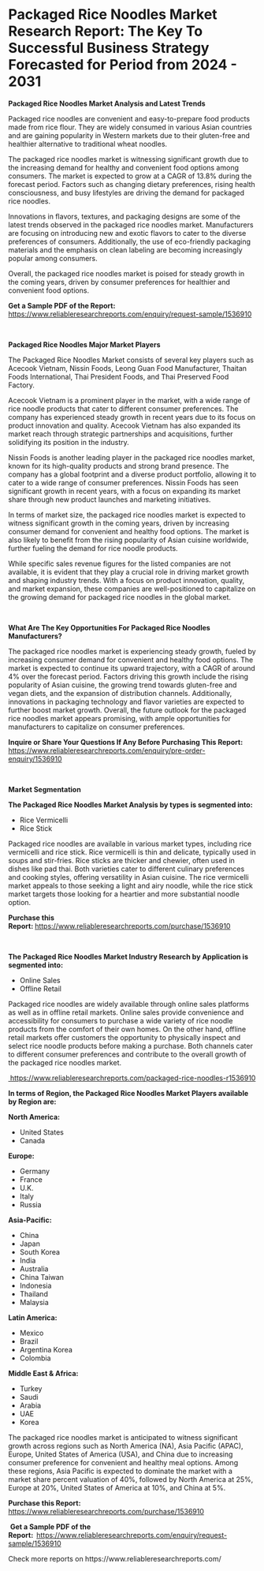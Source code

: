 <p><h1>Packaged Rice Noodles Market Research Report: The Key To Successful Business Strategy Forecasted for Period from 2024 - 2031</h1></p><p><strong>Packaged Rice Noodles Market Analysis and Latest Trends</strong></p>
<p><p>Packaged rice noodles are convenient and easy-to-prepare food products made from rice flour. They are widely consumed in various Asian countries and are gaining popularity in Western markets due to their gluten-free and healthier alternative to traditional wheat noodles.</p><p>The packaged rice noodles market is witnessing significant growth due to the increasing demand for healthy and convenient food options among consumers. The market is expected to grow at a CAGR of 13.8% during the forecast period. Factors such as changing dietary preferences, rising health consciousness, and busy lifestyles are driving the demand for packaged rice noodles.</p><p>Innovations in flavors, textures, and packaging designs are some of the latest trends observed in the packaged rice noodles market. Manufacturers are focusing on introducing new and exotic flavors to cater to the diverse preferences of consumers. Additionally, the use of eco-friendly packaging materials and the emphasis on clean labeling are becoming increasingly popular among consumers.</p><p>Overall, the packaged rice noodles market is poised for steady growth in the coming years, driven by consumer preferences for healthier and convenient food options.</p></p>
<p><strong>Get a Sample PDF of the Report:&nbsp;</strong> <a href="https://www.reliableresearchreports.com/enquiry/request-sample/1536910">https://www.reliableresearchreports.com/enquiry/request-sample/1536910</a></p>
<p>&nbsp;</p>
<p><strong>Packaged Rice Noodles Major Market Players</strong></p>
<p><p>The Packaged Rice Noodles Market consists of several key players such as Acecook Vietnam, Nissin Foods, Leong Guan Food Manufacturer, Thaitan Foods International, Thai President Foods, and Thai Preserved Food Factory.</p><p>Acecook Vietnam is a prominent player in the market, with a wide range of rice noodle products that cater to different consumer preferences. The company has experienced steady growth in recent years due to its focus on product innovation and quality. Acecook Vietnam has also expanded its market reach through strategic partnerships and acquisitions, further solidifying its position in the industry.</p><p>Nissin Foods is another leading player in the packaged rice noodles market, known for its high-quality products and strong brand presence. The company has a global footprint and a diverse product portfolio, allowing it to cater to a wide range of consumer preferences. Nissin Foods has seen significant growth in recent years, with a focus on expanding its market share through new product launches and marketing initiatives.</p><p>In terms of market size, the packaged rice noodles market is expected to witness significant growth in the coming years, driven by increasing consumer demand for convenient and healthy food options. The market is also likely to benefit from the rising popularity of Asian cuisine worldwide, further fueling the demand for rice noodle products.</p><p>While specific sales revenue figures for the listed companies are not available, it is evident that they play a crucial role in driving market growth and shaping industry trends. With a focus on product innovation, quality, and market expansion, these companies are well-positioned to capitalize on the growing demand for packaged rice noodles in the global market.</p></p>
<p>&nbsp;</p>
<p><strong>What Are The Key Opportunities For Packaged Rice Noodles Manufacturers?</strong></p>
<p><p>The packaged rice noodles market is experiencing steady growth, fueled by increasing consumer demand for convenient and healthy food options. The market is expected to continue its upward trajectory, with a CAGR of around 4% over the forecast period. Factors driving this growth include the rising popularity of Asian cuisine, the growing trend towards gluten-free and vegan diets, and the expansion of distribution channels. Additionally, innovations in packaging technology and flavor varieties are expected to further boost market growth. Overall, the future outlook for the packaged rice noodles market appears promising, with ample opportunities for manufacturers to capitalize on consumer preferences.</p></p>
<p><strong>Inquire or Share Your Questions If Any Before Purchasing This Report:</strong> <a href="https://www.reliableresearchreports.com/enquiry/pre-order-enquiry/1536910">https://www.reliableresearchreports.com/enquiry/pre-order-enquiry/1536910</a></p>
<p>&nbsp;</p>
<p><strong>Market Segmentation</strong></p>
<p><strong>The Packaged Rice Noodles Market Analysis by types is segmented into:</strong></p>
<p><ul><li>Rice Vermicelli</li><li>Rice Stick</li></ul></p>
<p><p>Packaged rice noodles are available in various market types, including rice vermicelli and rice stick. Rice vermicelli is thin and delicate, typically used in soups and stir-fries. Rice sticks are thicker and chewier, often used in dishes like pad thai. Both varieties cater to different culinary preferences and cooking styles, offering versatility in Asian cuisine. The rice vermicelli market appeals to those seeking a light and airy noodle, while the rice stick market targets those looking for a heartier and more substantial noodle option.</p></p>
<p><strong>Purchase this Report:&nbsp;</strong><a href="https://www.reliableresearchreports.com/purchase/1536910">https://www.reliableresearchreports.com/purchase/1536910</a></p>
<p>&nbsp;</p>
<p><strong>The Packaged Rice Noodles Market Industry Research by Application is segmented into:</strong></p>
<p><ul><li>Online Sales</li><li>Offline Retail</li></ul></p>
<p><p>Packaged rice noodles are widely available through online sales platforms as well as in offline retail markets. Online sales provide convenience and accessibility for consumers to purchase a wide variety of rice noodle products from the comfort of their own homes. On the other hand, offline retail markets offer customers the opportunity to physically inspect and select rice noodle products before making a purchase. Both channels cater to different consumer preferences and contribute to the overall growth of the packaged rice noodles market.</p></p>
<p><a href="https://www.reliableresearchreports.com/packaged-rice-noodles-r1536910">&nbsp;https://www.reliableresearchreports.com/packaged-rice-noodles-r1536910</a></p>
<p><strong>In terms of Region, the Packaged Rice Noodles Market Players available by Region are:</strong></p>
<p>
    <p> <strong> North America: </strong>
        <ul>
            <li>United States</li>
            <li>Canada</li>
        </ul>
        </p> 
    <p> <strong> Europe: </strong>
        <ul>
            <li>Germany</li>
            <li>France</li>
            <li>U.K.</li>
            <li>Italy</li>
            <li>Russia</li>
        </ul>
        </p> 
    <p> <strong> Asia-Pacific: </strong>
        <ul>
            <li>China</li>
            <li>Japan</li>
            <li>South Korea</li>
            <li>India</li>
            <li>Australia</li>
            <li>China Taiwan</li>
            <li>Indonesia</li>
            <li>Thailand</li>
            <li>Malaysia</li>
        </ul>
        </p> 
    <p> <strong> Latin America: </strong>
        <ul>
            <li>Mexico</li>
            <li>Brazil</li>
            <li>Argentina Korea</li>
            <li>Colombia</li>
        </ul>
        </p> 
    <p> <strong> Middle East & Africa: </strong>
        <ul>
            <li>Turkey</li>
            <li>Saudi</li>
            <li>Arabia</li>
            <li>UAE</li>
            <li>Korea</li>
        </ul>
    </p>
    </p>
<p><p>The packaged rice noodles market is anticipated to witness significant growth across regions such as North America (NA), Asia Pacific (APAC), Europe, United States of America (USA), and China due to increasing consumer preference for convenient and healthy meal options. Among these regions, Asia Pacific is expected to dominate the market with a market share percent valuation of 40%, followed by North America at 25%, Europe at 20%, United States of America at 10%, and China at 5%.</p></p>
<p><strong>Purchase this Report: </strong><a href="https://www.reliableresearchreports.com/purchase/1536910">https://www.reliableresearchreports.com/purchase/1536910</a></p>
<p>&nbsp;<strong>Get a Sample PDF of the Report:&nbsp;&nbsp;</strong><a href="https://www.reliableresearchreports.com/enquiry/request-sample/1536910">https://www.reliableresearchreports.com/enquiry/request-sample/1536910</a></p>
<p><strong></strong></p>
<p>Check more reports on https://www.reliableresearchreports.com/</p>